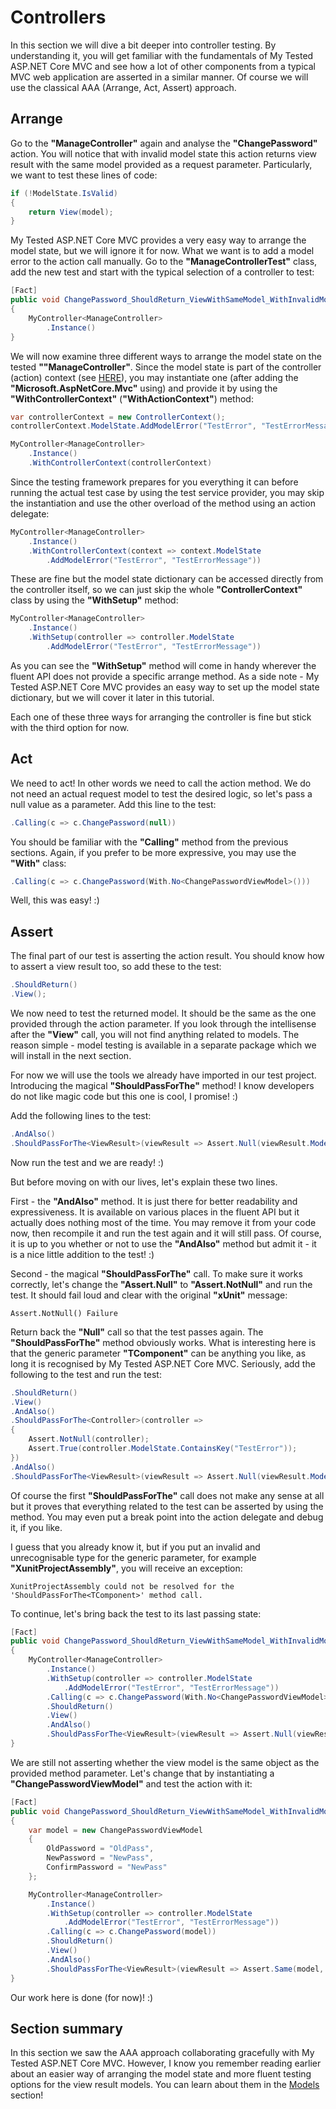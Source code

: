 # Controllers

In this section we will dive a bit deeper into controller testing. By understanding it, you will get familiar with the fundamentals of My Tested ASP.NET Core MVC and see how a lot of other components from a typical MVC web application are asserted in a similar manner. Of course we will use the classical AAA (Arrange, Act, Assert) approach.

## Arrange

Go to the **"ManageController"** again and analyse the **"ChangePassword"** action. You will notice that with invalid model state this action returns view result with the same model provided as a request parameter. Particularly, we want to test these lines of code:

```c#
if (!ModelState.IsValid)
{
	return View(model);
}
``` 

My Tested ASP.NET Core MVC provides a very easy way to arrange the model state, but we will ignore it for now. What we want is to add a model error to the action call manually. Go to the **"ManageControllerTest"** class, add the new test and start with the typical selection of a controller to test:

```c#
[Fact]
public void ChangePassword_ShouldReturn_ViewWithSameModel_WithInvalidModelState()
{
    MyController<ManageController>
        .Instance()
}
```

We will now examine three different ways to arrange the model state on the tested **""ManageController"**. Since the model state is part of the controller (action) context (see [HERE](https://github.com/aspnet/Mvc/blob/dev/src/Microsoft.AspNetCore.Mvc.Core/ControllerBase.cs#L83)), you may instantiate one (after adding the **"Microsoft.AspNetCore.Mvc"** using) and provide it by using the **"WithControllerContext"** (**"WithActionContext"**) method:

```c#
var controllerContext = new ControllerContext();
controllerContext.ModelState.AddModelError("TestError", "TestErrorMessage");

MyController<ManageController>
    .Instance()
    .WithControllerContext(controllerContext)
```

Since the testing framework prepares for you everything it can before running the actual test case by using the test service provider, you may skip the instantiation and use the other overload of the method using an action delegate:

```c#
MyController<ManageController>
    .Instance()
    .WithControllerContext(context => context.ModelState
        .AddModelError("TestError", "TestErrorMessage"))
```

These are fine but the model state dictionary can be accessed directly from the controller itself, so we can just skip the whole **"ControllerContext"** class by using the **"WithSetup"** method:

```c#
MyController<ManageController>
    .Instance()
    .WithSetup(controller => controller.ModelState
        .AddModelError("TestError", "TestErrorMessage"))
```

As you can see the **"WithSetup"** method will come in handy wherever the fluent API does not provide a specific arrange method. As a side note - My Tested ASP.NET Core MVC provides an easy way to set up the model state dictionary, but we will cover it later in this tutorial.

Each one of these three ways for arranging the controller is fine but stick with the third option for now.

## Act

We need to act! In other words we need to call the action method. We do not need an actual request model to test the desired logic, so let's pass a null value as a parameter. Add this line to the test:

```c#
.Calling(c => c.ChangePassword(null))
```

You should be familiar with the **"Calling"** method from the previous sections. Again, if you prefer to be more expressive, you may use the **"With"** class:

```c#
.Calling(c => c.ChangePassword(With.No<ChangePasswordViewModel>()))
```

Well, this was easy! :)

## Assert

The final part of our test is asserting the action result. You should know how to assert a view result too, so add these to the test:

```c#
.ShouldReturn()
.View();
```

We now need to test the returned model. It should be the same as the one provided through the action parameter. If you look through the intellisense after the **"View"** call, you will not find anything related to models. The reason simple - model testing is available in a separate package which we will install in the next section.

For now we will use the tools we already have imported in our test project. Introducing the magical **"ShouldPassForThe<TWhateverYouLike>"** method! I know developers do not like magic code but this one is cool, I promise! :)

Add the following lines to the test:

```c#
.AndAlso()
.ShouldPassForThe<ViewResult>(viewResult => Assert.Null(viewResult.Model));
```

Now run the test and we are ready! :)

But before moving on with our lives, let's explain these two lines.

First - the **"AndAlso"** method. It is just there for better readability and expressiveness. It is available on various places in the fluent API but it actually does nothing most of the time. You may remove it from your code now, then recompile it and run the test again and it will still pass. Of course, it is up to you whether or not to use the **"AndAlso"** method but admit it - it is a nice little addition to the test! :)

Second - the magical **"ShouldPassForThe<ViewResult>"** call. To make sure it works correctly, let's change the **"Assert.Null"** to **"Assert.NotNull"** and run the test. It should fail loud and clear with the original **"xUnit"** message:

```
Assert.NotNull() Failure
```

Return back the **"Null"** call so that the test passes again. The **"ShouldPassForThe<TComponent>"** method obviously works. What is interesting here is that the generic parameter **"TComponent"** can be anything you like, as long it is recognised by My Tested ASP.NET Core MVC. Seriously, add the following to the test and run the test:

```c#
.ShouldReturn()
.View()
.AndAlso()
.ShouldPassForThe<Controller>(controller =>
{
    Assert.NotNull(controller);
    Assert.True(controller.ModelState.ContainsKey("TestError"));
})
.AndAlso()
.ShouldPassForThe<ViewResult>(viewResult => Assert.Null(viewResult.Model));
```

Of course the first **"ShouldPassForThe"** call does not make any sense at all but it proves that everything related to the test can be asserted by using the method. You may even put a break point into the action delegate and debug it, if you like.

I guess that you already know it, but if you put an invalid and unrecognisable type for the generic parameter, for example **"XunitProjectAssembly"**, you will receive an exception:

```
XunitProjectAssembly could not be resolved for the 'ShouldPassForThe<TComponent>' method call.
```

To continue, let's bring back the test to its last passing state:

```c#
[Fact]
public void ChangePassword_ShouldReturn_ViewWithSameModel_WithInvalidModelState()
{
	MyController<ManageController>
		.Instance()
		.WithSetup(controller => controller.ModelState
			.AddModelError("TestError", "TestErrorMessage"))
		.Calling(c => c.ChangePassword(With.No<ChangePasswordViewModel>()))
		.ShouldReturn()
		.View()
		.AndAlso()
		.ShouldPassForThe<ViewResult>(viewResult => Assert.Null(viewResult.Model));
}
```

We are still not asserting whether the view model is the same object as the provided method parameter. Let's change that by instantiating a **"ChangePasswordViewModel"** and test the action with it:

```c#
[Fact]
public void ChangePassword_ShouldReturn_ViewWithSameModel_WithInvalidModelState()
{
    var model = new ChangePasswordViewModel
    {
        OldPassword = "OldPass",
        NewPassword = "NewPass",
        ConfirmPassword = "NewPass"
    };

    MyController<ManageController>
        .Instance()
        .WithSetup(controller => controller.ModelState
            .AddModelError("TestError", "TestErrorMessage"))
        .Calling(c => c.ChangePassword(model))
        .ShouldReturn()
        .View()
        .AndAlso()
        .ShouldPassForThe<ViewResult>(viewResult => Assert.Same(model, viewResult.Model));
}
```

Our work here is done (for now)! :)

## Section summary

In this section we saw the AAA approach collaborating gracefully with My Tested ASP.NET Core MVC. However, I know you remember reading earlier about an easier way of arranging the model state and more fluent testing options for the view result models. You can learn about them in the [Models](/tutorial/models.html) section!